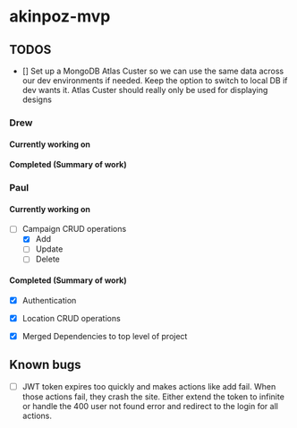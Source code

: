 # akinpoz-mvp

  

## TODOS

- [] Set up a MongoDB Atlas Custer so we can use the same data across our dev environments if needed. Keep the option to switch to local DB if dev wants it. Atlas Custer should really only be used for displaying designs

### Drew

#### Currently working on

#### Completed (Summary of work)

  

### Paul

#### Currently working on

- [ ] Campaign CRUD operations
    - [x] Add
    - [ ] Update
    - [ ] Delete

#### Completed (Summary of work)

- [x] Authentication

- [x] Location CRUD operations

- [x] Merged Dependencies to top level of project

## Known bugs
- [ ] JWT token expires too quickly and makes actions like add fail. When those actions fail, they crash the site. Either extend the token to infinite or handle the 400 user not found error and redirect to the login for all actions. 